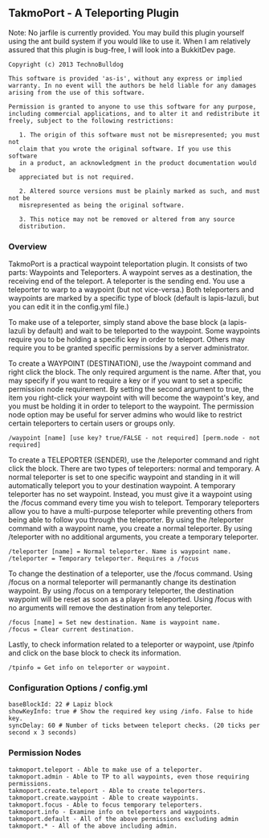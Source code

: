 TakmoPort - A Teleporting Plugin
--------------------------------

Note: No jarfile is currently provided. You may build this plugin yourself
using the ant build system if you would like to use it. When I am relatively
assured that this plugin is bug-free, I will look into a BukkitDev page.

    Copyright (c) 2013 TechnoBulldog

    This software is provided 'as-is', without any express or implied
    warranty. In no event will the authors be held liable for any damages
    arising from the use of this software.

    Permission is granted to anyone to use this software for any purpose,
    including commercial applications, and to alter it and redistribute it
    freely, subject to the following restrictions:

       1. The origin of this software must not be misrepresented; you must not
       claim that you wrote the original software. If you use this software
       in a product, an acknowledgment in the product documentation would be
       appreciated but is not required.

       2. Altered source versions must be plainly marked as such, and must not be
       misrepresented as being the original software.

       3. This notice may not be removed or altered from any source
       distribution.

### Overview ###

TakmoPort is a practical waypoint teleportation plugin. It consists of two parts: 
Waypoints and Teleporters. A waypoint serves as a destination, the receiving end
of the teleport. A teleporter is the sending end. You use a teleporter to warp to
a waypoint (but not vice-versa.) Both teleporters and waypoints are marked by a
specific type of block (default is lapis-lazuli, but you can edit it in the
config.yml file.)

To make use of a teleporter, simply stand above the base block (a lapis-lazuli
by default) and wait to be teleported to the waypoint. Some waypoints require
you to be holding a specific key in order to teleport. Others may require you
to be granted specific permissions by a server administrator.

To create a WAYPOINT (DESTINATION), use the /waypoint command and right click
the block. The only required argument is the name. After that, you may specify
if you want to require a key or if you want to set a specific permission node
requirement. By setting the second argument to true, the item you right-click
your waypoint with will become the waypoint's key, and you must be holding it
in order to teleport to the waypoint. The permission node option may be useful
for server admins who would like to restrict certain teleporters to certain
users or groups only.

    /waypoint [name] [use key? true/FALSE - not required] [perm.node - not required]

To create a TELEPORTER (SENDER), use the /teleporter command and right click
the block. There are two types of teleporters: normal and temporary. A normal
teleporter is set to one specific waypoint and standing in it will automatically
teleport you to your destination waypoint. A temporary teleporter has no set
waypoint. Instead, you must give it a waypoint using the /focus command every
time you wish to teleport. Temporary teleporters allow you to have a
multi-purpose teleporter while preventing others from being able to follow you
through the teleporter. By using the /teleporter command with a waypoint name,
you create a normal teleporter. By using /teleporter with no additional
arguments, you create a temporary teleporter.

    /teleporter [name] = Normal teleporter. Name is waypoint name.
    /teleporter = Temporary teleporter. Requires a /focus

To change the destination of a teleporter, use the /focus command. Using /focus
on a normal teleporter will permanantly change its destination waypoint. By
using /focus on a temporary teleporter, the destination waypoint will be reset
as soon as a player is teleported. Using /focus with no arguments will remove
the destination from any teleporter.

    /focus [name] = Set new destination. Name is waypoint name.
    /focus = Clear current destination.

Lastly, to check information related to a teleporter or waypoint, use /tpinfo
and click on the base block to check its information.

    /tpinfo = Get info on teleporter or waypoint.

### Configuration Options / config.yml ###

    baseBlockId: 22 # Lapiz block
    showKeyInfo: true # Show the required key using /info. False to hide key.
    syncDelay: 60 # Number of ticks between teleport checks. (20 ticks per second x 3 seconds)

### Permission Nodes ###

    takmoport.teleport - Able to make use of a teleporter.
    takmoport.admin - Able to TP to all waypoints, even those requiring permissions.
    takmoport.create.teleport - Able to create teleporters.
    takmoport.create.waypoint - Able to create waypoints.
    takmoport.focus - Able to focus temporary teleporters.
    takmoport.info - Examine info on teleporters and waypoints.
    takmoport.default - All of the above permissions excluding admin
    takmoport.* - All of the above including admin.

